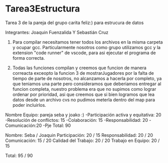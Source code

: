 # Tarea3Estructura

Tarea 3 de la pareja del grupo carita feliz:) para estrucura de datos

Integrantes: Joaquin Fuenzalida Y Sebastián Cruz

1. Para compilar necesitamos tener todos los archivos en la misma carpeta y ocupar gcc. Particularmente nosotros como grupo utilizamos gcc y la extension "code runner" de vscode, para asi ejecutar el programa de forma correcta.

2. Todas las funciones compilan y creemos que funcion de manera correacta exceopto la funcion 3 de mostrarJugadores por la falta de tiempo de parte de nosotros, no alcanzamos a hacerla por completo, ya que teniamos una parte pero consideramos que deberiamos entregar al funcion completa, nuestro problema era que no supimos como lograr ordenar por prioridad, asi que creemos que si bien logramos que lea datos desde un archivo cvs no pudimos meterla dentro del map para poder incluirlos.

Nombre Equipo: pareja seba y joako :) -Participación activa y equitativa: 20 -Resolución de conflictos: 15 -Colaboración: 15 -Responsabilidad: 20 -Comunicación:20 -Pje Total: 90

Nombre: Seba / Joaquin 
Participación: 20 / 15 
Responsabilidad: 20 / 20 
Comunicación: 15 / 20 
Calidad del Trabajo: 20 / 20
Trabajo en Equipo: 20 / 15 

Total: 95 / 90
